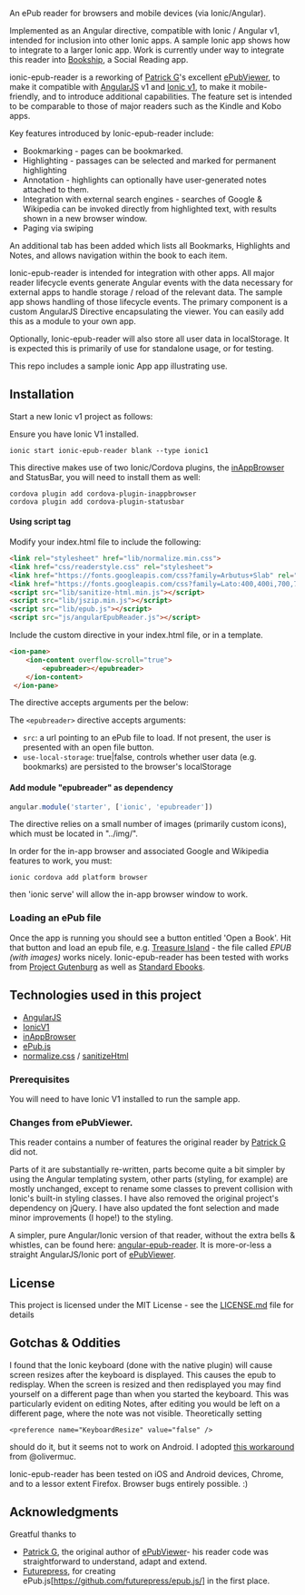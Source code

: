 An ePub reader for browsers and mobile devices (via Ionic/Angular).

Implemented as an Angular directive, compatible with Ionic / Angular v1, intended for inclusion into other Ionic apps. A sample Ionic app shows how to integrate to a larger Ionic app. Work is currently under way to integrate this reader into [Bookship](https://www.bookshipapp.com), a Social Reading app. 

ionic-epub-reader is a reworking of [Patrick G](https://github.com/geek1011)'s excellent [ePubViewer](https://github.com/geek1011/ePubViewer), to make it compatible with [AngularJS] v1 and [Ionic v1](https://ionicframework.com/docs/v1/), to make it mobile-friendly, and to introduce additional capabilities. The feature set is intended to be comparable to those of major readers such as the Kindle and Kobo apps.

Key features introduced by Ionic-epub-reader include:

* Bookmarking - pages can be bookmarked. 
* Highlighting - passages can be selected and marked for permanent highlighting
* Annotation - highlights can optionally have user-generated notes attached to them.
* Integration with external search engines - searches of Google & Wikipedia can be invoked directly from highlighted text, with results shown in a new browser window.
* Paging via swiping

An additional tab has been added which lists all Bookmarks, Highlights and Notes, and allows navigation within the book to each item.

Ionic-epub-reader is intended for integration with other apps. All major reader lifecycle events generate Angular events with the data necessary for external apps to handle storage / reload of the relevant data. The sample app shows handling of those lifecycle events. The primary component is a custom AngularJS Directive encapsulating the viewer. You can easily add this as a module to your own app. 

Optionally, Ionic-epub-reader will also store all user data in localStorage. It is expected this is primarily of use for standalone usage, or for testing. 

This repo includes a sample ionic App app illustrating use.

## Installation

Start a new Ionic v1 project as follows:

Ensure you have Ionic V1 installed.

```
ionic start ionic-epub-reader blank --type ionic1
```

This directive makes use of two Ionic/Cordova plugins, the [inAppBrowser](https://github.com/apache/cordova-plugin-inappbrowser) and StatusBar, you will need to install them as well:

```
cordova plugin add cordova-plugin-inappbrowser
cordova plugin add cordova-plugin-statusbar
```

#### Using script tag

Modify your index.html file to include the following:

```html
<link rel="stylesheet" href="lib/normalize.min.css">
<link href="css/readerstyle.css" rel="stylesheet">
<link href="https://fonts.googleapis.com/css?family=Arbutus+Slab" rel="stylesheet">
<link href="https://fonts.googleapis.com/css?family=Lato:400,400i,700,700i" rel="stylesheet">
<script src="lib/sanitize-html.min.js"></script>
<script src="lib/jszip.min.js"></script>
<script src="lib/epub.js"></script>
<script src="js/angularEpubReader.js"></script>
```

Include the custom directive in your index.html file, or in a template.

```html
<ion-pane>
    <ion-content overflow-scroll="true">
    	<epubreader></epubreader>
    </ion-content>
 </ion-pane>
```

The directive accepts arguments per the below:

The `<epubreader>` directive accepts arguments:

* `src`: a url pointing to an ePub file to load. If not present, the user is presented with an open file button.
* `use-local-storage`: true|false, controls whether user data (e.g. bookmarks) are persisted to the browser's localStorage

#### Add module "epubreader" as dependency
```js
angular.module('starter', ['ionic', 'epubreader'])
```

The directive relies on a small number of images (primarily custom icons), which must be located in "../img/".

In order for the in-app browser and associated Google and Wikipedia features to work, you must:

```
ionic cordova add platform browser
```

then 'ionic serve' will allow the in-app browser window to work.


### Loading an ePub file

Once the app is running you should see a button entitled 'Open a Book'. Hit that button and load an epub file, e.g. [Treasure Island](http://www.gutenberg.org/ebooks/120) - the file called
_EPUB (with images)_ works nicely. Ionic-epub-reader has been tested with works from [Project Gutenburg](http://www.gutenberg.org/) as well as [Standard Ebooks](https://standardebooks.org/).


## Technologies used in this project

- [AngularJS] 
- [IonicV1]
- [inAppBrowser]
- [ePub.js](https://github.com/futurepress/epub.js/)
- [normalize.css](https://necolas.github.io/normalize.css/) / [sanitizeHtml](https://www.npmjs.com/package/sanitize-html)

### Prerequisites

You will need to have Ionic V1 installed to run the sample app.

### Changes from ePubViewer.

This reader contains a number of features the original reader by [Patrick G](https://github.com/geek1011) did not. 

Parts of it are substantially re-written, parts become quite a bit simpler by using the Angular templating system, other parts (styling, for
example) are mostly unchanged, except to rename some classes to prevent collision with Ionic's built-in styling classes. I have also removed the original project's dependency on jQuery. I have also updated the font selection and made minor improvements (I hope!) to the styling.

A simpler, pure Angular/Ionic version of that reader, without the extra bells & whistles, can be found here: [angular-epub-reader](https://github.com/viking2917/angular-epub-reader). It is more-or-less a straight AngularJS/Ionic port of [ePubViewer](https://github.com/geek1011/ePubViewer).

## License

This project is licensed under the MIT License - see the [LICENSE.md](LICENSE.md) file for details

## Gotchas & Oddities

I found that the Ionic keyboard (done with the native plugin) will cause screen resizes after the keyboard is displayed. This causes the epub to redisplay. When the screen is resized and
then redisplayed you may find yourself on a different page than when you started the keyboard. This was particularly evident on editing Notes, after editing you would be left on a different page, where the note
was not visible. Theoretically setting

```
<preference name="KeyboardResize" value="false" />
```

should do it, but it seems not to work on Android. I adopted [this workaround](https://github.com/ionic-team/cordova-plugin-ionic-keyboard/issues/8) from @olivermuc.

Ionic-epub-reader has been tested on iOS and Android devices, Chrome, and to a lessor extent Firefox. Browser bugs entirely possible. :)

## Acknowledgments

Greatful thanks to 

* [Patrick G](https://github.com/geek1011), the original author of [ePubViewer](https://github.com/geek1011/ePubViewer)- his reader code was straightforward to understand, adapt and extend.
* [Futurepress](http://futurepress.org), for creating ePub.js[https://github.com/futurepress/epub.js/] in the first place. 

[angularjs]:http://angularjs.org
[ionicV1]:https://ionicframework.com/docs/v1/
[inAppBrowser]:https://github.com/apache/cordova-plugin-inappbrowser
